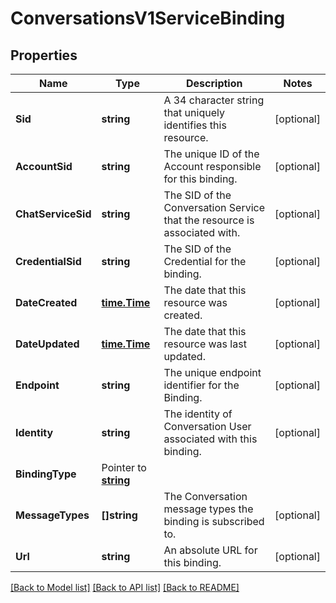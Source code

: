 # ConversationsV1ServiceBinding

## Properties

Name | Type | Description | Notes
------------ | ------------- | ------------- | -------------
**Sid** | **string** | A 34 character string that uniquely identifies this resource. |[optional] 
**AccountSid** | **string** | The unique ID of the Account responsible for this binding. |[optional] 
**ChatServiceSid** | **string** | The SID of the Conversation Service that the resource is associated with. |[optional] 
**CredentialSid** | **string** | The SID of the Credential for the binding. |[optional] 
**DateCreated** | [**time.Time**](time.Time.md) | The date that this resource was created. |[optional] 
**DateUpdated** | [**time.Time**](time.Time.md) | The date that this resource was last updated. |[optional] 
**Endpoint** | **string** | The unique endpoint identifier for the Binding. |[optional] 
**Identity** | **string** | The identity of Conversation User associated with this binding. |[optional] 
**BindingType** | Pointer to [**string**](ServiceBindingEnumBindingType.md) |  |
**MessageTypes** | **[]string** | The Conversation message types the binding is subscribed to. |[optional] 
**Url** | **string** | An absolute URL for this binding. |[optional] 

[[Back to Model list]](../README.md#documentation-for-models) [[Back to API list]](../README.md#documentation-for-api-endpoints) [[Back to README]](../README.md)


